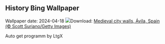 ## History Bing Wallpaper
Wallpaper date: 2024-04-18
![](https://www.bing.com/th?id=OHR.AvilaSpain_EN-GB3098487745_UHD.jpg&w=1000)Download: [Medieval city walls, Ávila, Spain (© Scott Suriano/Getty Images)](https://www.bing.com/th?id=OHR.AvilaSpain_EN-GB3098487745_UHD.jpg)

Auto get programm by LtgX
